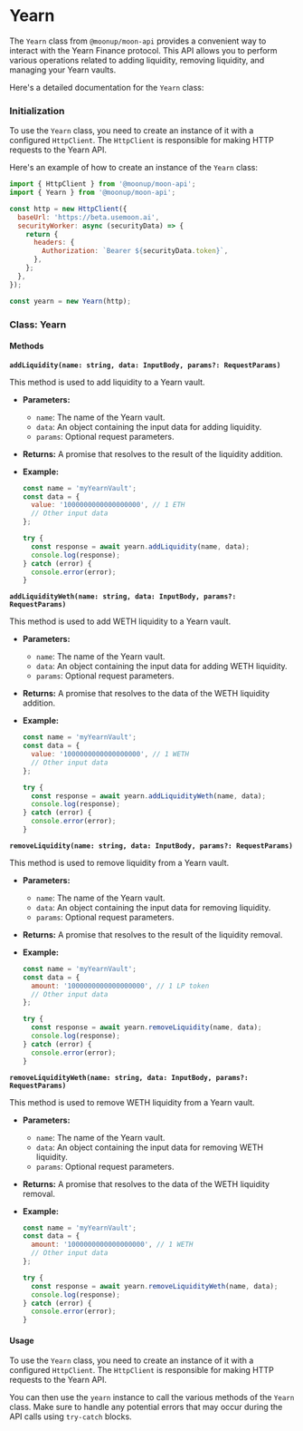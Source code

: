 # Yearn

The `Yearn` class from `@moonup/moon-api` provides a convenient way to interact with the Yearn Finance protocol. This API allows you to perform various operations related to adding liquidity, removing liquidity, and managing your Yearn vaults.

Here's a detailed documentation for the `Yearn` class:

### Initialization

To use the `Yearn` class, you need to create an instance of it with a configured `HttpClient`. The `HttpClient` is responsible for making HTTP requests to the Yearn API.

Here's an example of how to create an instance of the `Yearn` class:

```javascript
import { HttpClient } from '@moonup/moon-api';
import { Yearn } from '@moonup/moon-api';

const http = new HttpClient({
  baseUrl: 'https://beta.usemoon.ai',
  securityWorker: async (securityData) => {
    return {
      headers: {
        Authorization: `Bearer ${securityData.token}`,
      },
    };
  },
});

const yearn = new Yearn(http);
```

### Class: Yearn

#### Methods

**`addLiquidity(name: string, data: InputBody, params?: RequestParams)`**

This method is used to add liquidity to a Yearn vault.

* **Parameters:**
  * `name`: The name of the Yearn vault.
  * `data`: An object containing the input data for adding liquidity.
  * `params`: Optional request parameters.
* **Returns:** A promise that resolves to the result of the liquidity addition.
*   **Example:**

    ```javascript
    const name = 'myYearnVault';
    const data = {
      value: '1000000000000000000', // 1 ETH
      // Other input data
    };

    try {
      const response = await yearn.addLiquidity(name, data);
      console.log(response);
    } catch (error) {
      console.error(error);
    }
    ```

**`addLiquidityWeth(name: string, data: InputBody, params?: RequestParams)`**

This method is used to add WETH liquidity to a Yearn vault.

* **Parameters:**
  * `name`: The name of the Yearn vault.
  * `data`: An object containing the input data for adding WETH liquidity.
  * `params`: Optional request parameters.
* **Returns:** A promise that resolves to the data of the WETH liquidity addition.
*   **Example:**

    ```javascript
    const name = 'myYearnVault';
    const data = {
      value: '1000000000000000000', // 1 WETH
      // Other input data
    };

    try {
      const response = await yearn.addLiquidityWeth(name, data);
      console.log(response);
    } catch (error) {
      console.error(error);
    }
    ```

**`removeLiquidity(name: string, data: InputBody, params?: RequestParams)`**

This method is used to remove liquidity from a Yearn vault.

* **Parameters:**
  * `name`: The name of the Yearn vault.
  * `data`: An object containing the input data for removing liquidity.
  * `params`: Optional request parameters.
* **Returns:** A promise that resolves to the result of the liquidity removal.
*   **Example:**

    ```javascript
    const name = 'myYearnVault';
    const data = {
      amount: '1000000000000000000', // 1 LP token
      // Other input data
    };

    try {
      const response = await yearn.removeLiquidity(name, data);
      console.log(response);
    } catch (error) {
      console.error(error);
    }
    ```

**`removeLiquidityWeth(name: string, data: InputBody, params?: RequestParams)`**

This method is used to remove WETH liquidity from a Yearn vault.

* **Parameters:**
  * `name`: The name of the Yearn vault.
  * `data`: An object containing the input data for removing WETH liquidity.
  * `params`: Optional request parameters.
* **Returns:** A promise that resolves to the data of the WETH liquidity removal.
*   **Example:**

    ```javascript
    const name = 'myYearnVault';
    const data = {
      amount: '1000000000000000000', // 1 WETH
      // Other input data
    };

    try {
      const response = await yearn.removeLiquidityWeth(name, data);
      console.log(response);
    } catch (error) {
      console.error(error);
    }
    ```

#### Usage

To use the `Yearn` class, you need to create an instance of it with a configured `HttpClient`. The `HttpClient` is responsible for making HTTP requests to the Yearn API.

You can then use the `yearn` instance to call the various methods of the `Yearn` class. Make sure to handle any potential errors that may occur during the API calls using `try-catch` blocks.
